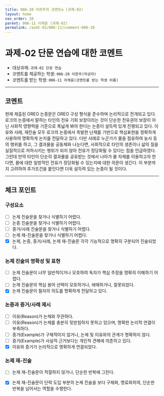 ```yaml
---
title: 006-20 이한주의 코멘트a (과제-02) 
layout: home
nav_order: 20
parent: 006-11 이채윤 (과제-02)
permalink: /asmt-02/006-11/comment-006-20
---
```


# 과제-02 단문 연습에 대한 코멘트

- 대상과제: `과제-02 단문 연습`
- 코멘트를 제공하는 학생: `006-20 이한주(작성자)` 
- 코멘트를 받는 학생: `006-11 이채윤(코멘트를 받는 학생 이름)` 

---

## 코멘트

현재 제출된 OREO 논증문은 OREO 구성 형식을 준수하며 논리적으로 전개되고 있다. 로크의 논증에서 말하는 타인의 전유 기회 보장이라는 것이 단순한 전유권의 보장이 아닌 사회적 영향력을 기준으로 폭넓게 봐야 한다는 논증이 설득력 있게 진행되고 있다. 이유와 사례, 재진술 모두 로크의 논증에서 촉발한 난제를 기반으로 핵심표현을 정확하게 사용하여 명확하게 논지를 전달하고 있다. 다만 사례로 누군가가 물을 점유하여 농사 등의 행위를 하고, 그 결과물을 공동체와 나눈다면, 사회적으로 타인의 생존이나 삶의 질을 실질적으로 저하시키는 행위가 되지 않아 전유가 정당화될 수 있다는 점을 언급하였다. 그런데 만약 타인이 단순히 결과물을 공유받는 것에서 나아가 물 자체를 이용하고자 한다면, 물에 대한 일방적인 전유가 정당화될 수 있는지에 대한 의문이 생긴다. 이 부분까지 고려하여 추가조건을 붙인다면 더욱 설득력 있는 논증이 될 것이다. 

---

## 체크 포인트

### **구성요소**
- [ ] 논제 진술문을 찾거나 식별하기 어렵다.
- [ ] 논증 진술문을 찾거나 식별하기 어렵다.
- [ ] 증거/사례 진술문을 찾거나 식별하기 어렵다.
- [ ] 논제 재-진술문을 찾거나 식별하기 어렵다.
- [x] 논제, 논증, 증거/사례, 논제 재-진술문 각각 기능적으로 명확히 구분되어 진술되었다.

### **논제 진술의 명확성 및 표현**  
- [ ] 논제 진술문이 너무 일반적이거나 모호하여 독자가 핵심 주장을 명확히 이해하기 어렵다.  
- [ ] 논제 진술문의 핵심 용어 선택이 모호하거나, 애매하거나, 잘못되었다.  
- [x] 논제 진술문이 필자의 의도를 명확하게 전달하고 있다.  

### **논증과 증거/사례 제시**  
- [ ] 이유(Reason)가 논제와 무관하다.
- [ ] 이유(Reason)가 논제를 충분히 뒷받침하지 못하고 있으며, 명확한 논리적 연결이 부족하다.  
- [ ] 증거(Example)가 구체적이지 않거나, 논제 및 이유와의 관계가 명확하지 않다. 
- [ ] 증거(Example)가 사실적 근거보다는 개인적 견해에 의존하고 있다.  
- [x] 이유와 증거가 논리적으로 명확하게 연결되었다.  

### **논제 재-진술**  
- [ ] 논제 재-진술문이 적절하지 않거나, 단순한 반복에 그친다.   
- [x] 논제 재-진술문이 단락 도입 부분의 논제 진술을 보다 구체화, 명료화하여, 단순한 반복을 넘어서는 역할을 수행한다.  

